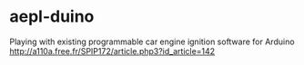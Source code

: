 # aepl-duino
Playing with existing programmable car engine ignition software for Arduino http://a110a.free.fr/SPIP172/article.php3?id_article=142
